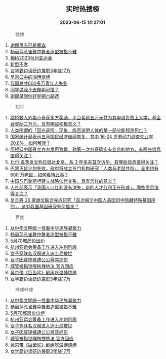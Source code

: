 <div align="center"><h2>实时热搜榜</h2><h4>2023-06-15 14:27:01</h4></div>

> 微博  

1. [谢娜再去已是嘉宾](https://s.weibo.com/weibo?q=%23%E8%B0%A2%E5%A8%9C%E5%86%8D%E5%8E%BB%E5%B7%B2%E6%98%AF%E5%98%89%E5%AE%BE%23&t=31&band_rank=1&Refer=top)<br />
2. [杨丽萍孔雀舞中舞者造型被指不雅](https://s.weibo.com/weibo?q=%23%E6%9D%A8%E4%B8%BD%E8%90%8D%E5%AD%94%E9%9B%80%E8%88%9E%E4%B8%AD%E8%88%9E%E8%80%85%E9%80%A0%E5%9E%8B%E8%A2%AB%E6%8C%87%E4%B8%8D%E9%9B%85%23&t=31&band_rank=2&Refer=top)<br />
3. [相约2023杭州亚运会](https://s.weibo.com/weibo?q=%23%E7%9B%B8%E7%BA%A62023%E6%9D%AD%E5%B7%9E%E4%BA%9A%E8%BF%90%E4%BC%9A%23&t=31&band_rank=3&Refer=top)<br />
4. [新型不孝](https://s.weibo.com/weibo?q=%E6%96%B0%E5%9E%8B%E4%B8%8D%E5%AD%9D&t=31&band_rank=4&Refer=top)<br />
5. [女学霸边读研边兼职3年赚17万](https://s.weibo.com/weibo?q=%23%E5%A5%B3%E5%AD%A6%E9%9C%B8%E8%BE%B9%E8%AF%BB%E7%A0%94%E8%BE%B9%E5%85%BC%E8%81%8C3%E5%B9%B4%E8%B5%9A17%E4%B8%87%23&t=31&band_rank=5&Refer=top)<br />
6. [吴京口中的淄博烧烤](https://s.weibo.com/weibo?q=%23%E5%90%B4%E4%BA%AC%E5%8F%A3%E4%B8%AD%E7%9A%84%E6%B7%84%E5%8D%9A%E7%83%A7%E7%83%A4%23&t=31&band_rank=6&Refer=top)<br />
7. [我国总共600多万青年人失业](https://s.weibo.com/weibo?q=%23%E6%88%91%E5%9B%BD%E6%80%BB%E5%85%B1600%E5%A4%9A%E4%B8%87%E9%9D%92%E5%B9%B4%E4%BA%BA%E5%A4%B1%E4%B8%9A%23&t=31&band_rank=7&Refer=top)<br />
8. [同学说我不去椰树可惜了](https://s.weibo.com/weibo?q=%E5%90%8C%E5%AD%A6%E8%AF%B4%E6%88%91%E4%B8%8D%E5%8E%BB%E6%A4%B0%E6%A0%91%E5%8F%AF%E6%83%9C%E4%BA%86&t=31&band_rank=8&Refer=top)<br />
9. [谢娜录制你好星期六路透](https://s.weibo.com/weibo?q=%23%E8%B0%A2%E5%A8%9C%E5%BD%95%E5%88%B6%E4%BD%A0%E5%A5%BD%E6%98%9F%E6%9C%9F%E5%85%AD%E8%B7%AF%E9%80%8F%23&t=31&band_rank=9&Refer=top)<br />

> 知乎  

1. [跳桥救人外卖小哥获多方奖励，平台奖励五万元并为其申请免费上大学，基金会奖励三万元，具有哪些积极意义？](https://www.zhihu.com/question/606578224)<br />
2. [人类所谓的「回光返照」现象，能否说明人体的某一部分能预测死亡？](https://www.zhihu.com/question/604924796)<br />
3. [国家统计局表示五月国民经济继续恢复，其中 16-24 岁劳动力调查失业率 20.8%，如何解读？](https://www.zhihu.com/question/606724950)<br />
4. [阿根廷中国赛主办方发声致歉，称第一次办赛确实有业余的地方，有哪些信息值得关注？](https://www.zhihu.com/question/606707001)<br />
5. [比尔·盖茨发文称已抵达北京，系 3 年多来首次访华，有哪些信息值得关注？](https://www.zhihu.com/question/606659062)<br />
6. [巴黎灭鼠计划失败，政府将成立专门机构研究「人类与老鼠共存」，全市约有 600 万老鼠，如何看待此事？](https://www.zhihu.com/question/606715659)<br />
7. [中国与巴勒斯坦建立战略伙伴关系，具有怎样的意义？](https://www.zhihu.com/question/606588484)<br />
8. [人社部表示「我国人口红利没有消失，新的人才红利正在形成」，哪些信息值得关注？](https://www.zhihu.com/question/606658603)<br />
9. [复旦等 26 家单位联合完成研究「首次揭示中国人基因组中隐藏特殊基因序列」，这对我国基因研究有何启发？](https://www.zhihu.com/question/606708628)<br />

> 百度  

1. [从中华文明统一性看中华民族凝聚力](https://www.baidu.com/s?wd=%E4%BB%8E%E4%B8%AD%E5%8D%8E%E6%96%87%E6%98%8E%E7%BB%9F%E4%B8%80%E6%80%A7%E7%9C%8B%E4%B8%AD%E5%8D%8E%E6%B0%91%E6%97%8F%E5%87%9D%E8%81%9A%E5%8A%9B&sa=fyb_news&rsv_dl=fyb_news)<br />
2. [杨丽萍孔雀舞中舞者造型被指不雅](https://www.baidu.com/s?wd=%E6%9D%A8%E4%B8%BD%E8%90%8D%E5%AD%94%E9%9B%80%E8%88%9E%E4%B8%AD%E8%88%9E%E8%80%85%E9%80%A0%E5%9E%8B%E8%A2%AB%E6%8C%87%E4%B8%8D%E9%9B%85&sa=fyb_news&rsv_dl=fyb_news)<br />
3. [5月70城房价出炉](https://www.baidu.com/s?wd=5%E6%9C%8870%E5%9F%8E%E6%88%BF%E4%BB%B7%E5%87%BA%E7%82%89&sa=fyb_news&rsv_dl=fyb_news)<br />
4. [杭州亚运会筹备工作进入冲刺阶段](https://www.baidu.com/s?wd=%E6%9D%AD%E5%B7%9E%E4%BA%9A%E8%BF%90%E4%BC%9A%E7%AD%B9%E5%A4%87%E5%B7%A5%E4%BD%9C%E8%BF%9B%E5%85%A5%E5%86%B2%E5%88%BA%E9%98%B6%E6%AE%B5&sa=fyb_news&rsv_dl=fyb_news)<br />
5. [女子穿联名汉服进入迪士尼被拦](https://www.baidu.com/s?wd=%E5%A5%B3%E5%AD%90%E7%A9%BF%E8%81%94%E5%90%8D%E6%B1%89%E6%9C%8D%E8%BF%9B%E5%85%A5%E8%BF%AA%E5%A3%AB%E5%B0%BC%E8%A2%AB%E6%8B%A6&sa=fyb_news&rsv_dl=fyb_news)<br />
6. [女子因穿短裤遭公公辱骂抓伤](https://www.baidu.com/s?wd=%E5%A5%B3%E5%AD%90%E5%9B%A0%E7%A9%BF%E7%9F%AD%E8%A3%A4%E9%81%AD%E5%85%AC%E5%85%AC%E8%BE%B1%E9%AA%82%E6%8A%93%E4%BC%A4&sa=fyb_news&rsv_dl=fyb_news)<br />
7. [城管被指锁喉拖拽执法 官方回应](https://www.baidu.com/s?wd=%E5%9F%8E%E7%AE%A1%E8%A2%AB%E6%8C%87%E9%94%81%E5%96%89%E6%8B%96%E6%8B%BD%E6%89%A7%E6%B3%95+%E5%AE%98%E6%96%B9%E5%9B%9E%E5%BA%94&sa=fyb_news&rsv_dl=fyb_news)<br />
8. [吴京带《巨齿鲨》剧组吃淄博烧烤](https://www.baidu.com/s?wd=%E5%90%B4%E4%BA%AC%E5%B8%A6%E3%80%8A%E5%B7%A8%E9%BD%BF%E9%B2%A8%E3%80%8B%E5%89%A7%E7%BB%84%E5%90%83%E6%B7%84%E5%8D%9A%E7%83%A7%E7%83%A4&sa=fyb_news&rsv_dl=fyb_news)<br />
9. [女学霸边读研边兼职3年赚17万](https://www.baidu.com/s?wd=%E5%A5%B3%E5%AD%A6%E9%9C%B8%E8%BE%B9%E8%AF%BB%E7%A0%94%E8%BE%B9%E5%85%BC%E8%81%8C3%E5%B9%B4%E8%B5%9A17%E4%B8%87&sa=fyb_news&rsv_dl=fyb_news)<br />

> 哔哩哔哩  

1. [从中华文明统一性看中华民族凝聚力](https://www.baidu.com/s?wd=%E4%BB%8E%E4%B8%AD%E5%8D%8E%E6%96%87%E6%98%8E%E7%BB%9F%E4%B8%80%E6%80%A7%E7%9C%8B%E4%B8%AD%E5%8D%8E%E6%B0%91%E6%97%8F%E5%87%9D%E8%81%9A%E5%8A%9B&sa=fyb_news&rsv_dl=fyb_news)<br />
2. [杨丽萍孔雀舞中舞者造型被指不雅](https://www.baidu.com/s?wd=%E6%9D%A8%E4%B8%BD%E8%90%8D%E5%AD%94%E9%9B%80%E8%88%9E%E4%B8%AD%E8%88%9E%E8%80%85%E9%80%A0%E5%9E%8B%E8%A2%AB%E6%8C%87%E4%B8%8D%E9%9B%85&sa=fyb_news&rsv_dl=fyb_news)<br />
3. [5月70城房价出炉](https://www.baidu.com/s?wd=5%E6%9C%8870%E5%9F%8E%E6%88%BF%E4%BB%B7%E5%87%BA%E7%82%89&sa=fyb_news&rsv_dl=fyb_news)<br />
4. [杭州亚运会筹备工作进入冲刺阶段](https://www.baidu.com/s?wd=%E6%9D%AD%E5%B7%9E%E4%BA%9A%E8%BF%90%E4%BC%9A%E7%AD%B9%E5%A4%87%E5%B7%A5%E4%BD%9C%E8%BF%9B%E5%85%A5%E5%86%B2%E5%88%BA%E9%98%B6%E6%AE%B5&sa=fyb_news&rsv_dl=fyb_news)<br />
5. [女子穿联名汉服进入迪士尼被拦](https://www.baidu.com/s?wd=%E5%A5%B3%E5%AD%90%E7%A9%BF%E8%81%94%E5%90%8D%E6%B1%89%E6%9C%8D%E8%BF%9B%E5%85%A5%E8%BF%AA%E5%A3%AB%E5%B0%BC%E8%A2%AB%E6%8B%A6&sa=fyb_news&rsv_dl=fyb_news)<br />
6. [女子因穿短裤遭公公辱骂抓伤](https://www.baidu.com/s?wd=%E5%A5%B3%E5%AD%90%E5%9B%A0%E7%A9%BF%E7%9F%AD%E8%A3%A4%E9%81%AD%E5%85%AC%E5%85%AC%E8%BE%B1%E9%AA%82%E6%8A%93%E4%BC%A4&sa=fyb_news&rsv_dl=fyb_news)<br />
7. [城管被指锁喉拖拽执法 官方回应](https://www.baidu.com/s?wd=%E5%9F%8E%E7%AE%A1%E8%A2%AB%E6%8C%87%E9%94%81%E5%96%89%E6%8B%96%E6%8B%BD%E6%89%A7%E6%B3%95+%E5%AE%98%E6%96%B9%E5%9B%9E%E5%BA%94&sa=fyb_news&rsv_dl=fyb_news)<br />
8. [吴京带《巨齿鲨》剧组吃淄博烧烤](https://www.baidu.com/s?wd=%E5%90%B4%E4%BA%AC%E5%B8%A6%E3%80%8A%E5%B7%A8%E9%BD%BF%E9%B2%A8%E3%80%8B%E5%89%A7%E7%BB%84%E5%90%83%E6%B7%84%E5%8D%9A%E7%83%A7%E7%83%A4&sa=fyb_news&rsv_dl=fyb_news)<br />
9. [女学霸边读研边兼职3年赚17万](https://www.baidu.com/s?wd=%E5%A5%B3%E5%AD%A6%E9%9C%B8%E8%BE%B9%E8%AF%BB%E7%A0%94%E8%BE%B9%E5%85%BC%E8%81%8C3%E5%B9%B4%E8%B5%9A17%E4%B8%87&sa=fyb_news&rsv_dl=fyb_news)<br />
